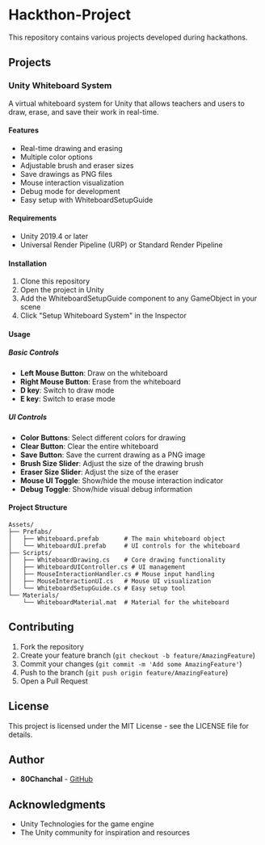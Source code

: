 # Hackthon-Project

This repository contains various projects developed during hackathons.

## Projects

### Unity Whiteboard System
A virtual whiteboard system for Unity that allows teachers and users to draw, erase, and save their work in real-time.

#### Features
- Real-time drawing and erasing
- Multiple color options
- Adjustable brush and eraser sizes
- Save drawings as PNG files
- Mouse interaction visualization
- Debug mode for development
- Easy setup with WhiteboardSetupGuide

#### Requirements
- Unity 2019.4 or later
- Universal Render Pipeline (URP) or Standard Render Pipeline

#### Installation
1. Clone this repository
2. Open the project in Unity
3. Add the WhiteboardSetupGuide component to any GameObject in your scene
4. Click "Setup Whiteboard System" in the Inspector

#### Usage

##### Basic Controls
- **Left Mouse Button**: Draw on the whiteboard
- **Right Mouse Button**: Erase from the whiteboard
- **D key**: Switch to draw mode
- **E key**: Switch to erase mode

##### UI Controls
- **Color Buttons**: Select different colors for drawing
- **Clear Button**: Clear the entire whiteboard
- **Save Button**: Save the current drawing as a PNG image
- **Brush Size Slider**: Adjust the size of the drawing brush
- **Eraser Size Slider**: Adjust the size of the eraser
- **Mouse UI Toggle**: Show/hide the mouse interaction indicator
- **Debug Toggle**: Show/hide visual debug information

#### Project Structure
```
Assets/
├── Prefabs/
│   ├── Whiteboard.prefab       # The main whiteboard object
│   └── WhiteboardUI.prefab     # UI controls for the whiteboard
├── Scripts/
│   ├── WhiteboardDrawing.cs    # Core drawing functionality
│   ├── WhiteboardUIController.cs # UI management
│   ├── MouseInteractionHandler.cs # Mouse input handling
│   ├── MouseInteractionUI.cs   # Mouse UI visualization
│   └── WhiteboardSetupGuide.cs # Easy setup tool
└── Materials/
    └── WhiteboardMaterial.mat  # Material for the whiteboard
```

## Contributing

1. Fork the repository
2. Create your feature branch (`git checkout -b feature/AmazingFeature`)
3. Commit your changes (`git commit -m 'Add some AmazingFeature'`)
4. Push to the branch (`git push origin feature/AmazingFeature`)
5. Open a Pull Request

## License

This project is licensed under the MIT License - see the LICENSE file for details.

## Author

- **80Chanchal** - [GitHub](https://github.com/80Chanchal)

## Acknowledgments

- Unity Technologies for the game engine
- The Unity community for inspiration and resources
